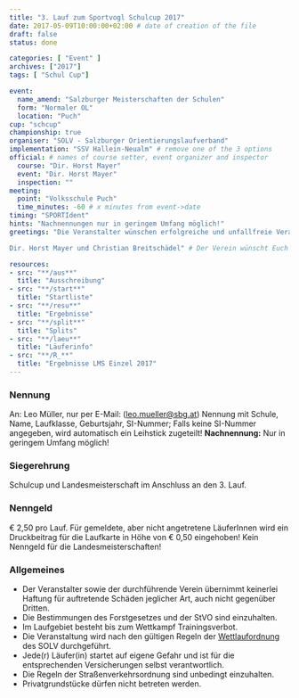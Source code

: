 ```yaml
---
title: "3. Lauf zum Sportvogl Schulcup 2017"
date: 2017-05-09T10:00:00+02:00 # date of creation of the file
draft: false
status: done

categories: [ "Event" ]
archives: ["2017"]
tags: [ "Schul Cup"]

event:
  name_amend: "Salzburger Meisterschaften der Schulen"
  form: "Normaler OL"
  location: "Puch"
cup: "schcup"
championship: true
organiser: "SOLV - Salzburger Orientierungslaufverband"
implementation: "SSV Hallein-Neualm" # remove one of the 3 options
official: # names of course setter, event organizer and inspector
  course: "Dir. Horst Mayer"
  event: "Dir. Horst Mayer"
  inspection: ""
meeting:
  point: "Volksschule Puch"
  time_minutes: -60 # x minutes from event->date
timing: "SPORTIdent"
hints: "Nachnennungen nur in geringem Umfang möglich!"
greetings: "Die Veranstalter wünschen erfolgreiche und unfallfreie Veranstaltungen

Dir. Horst Mayer und Christian Breitschädel" # Der Verein wünscht Euch ...

resources:
- src: "**/aus**"
  title: "Ausschreibung"
- src: "**/start**"
  title: "Startliste"
- src: "**/resu**"
  title: "Ergebnisse"
- src: "**/split**"
  title: "Splits"
- src: "**/laeu**"
  title: "Läuferinfo"
- src: "**/R_**"
  title: "Ergebnisse LMS Einzel 2017"
---
```


### Nennung

An: Leo Müller, nur per E-Mail: (leo.mueller@sbg.at)
Nennung mit Schule, Name, Laufklasse, Geburtsjahr, SI-Nummer;
Falls keine SI-Nummer angegeben, wird automatisch ein Leihstick zugeteilt!
**Nachnennung:** Nur in geringem Umfang möglich!

### Siegerehrung

Schulcup und Landesmeisterschaft im Anschluss an den 3. Lauf.

### Nenngeld

€ 2,50 pro Lauf. Für gemeldete, aber nicht angetretene LäuferInnen wird ein Druckbeitrag für die Laufkarte in Höhe von € 0,50 eingehoben!
Kein Nenngeld für die Landesmeisterschaften!

### Allgemeines

- Der Veranstalter sowie der durchführende Verein übernimmt keinerlei Haftung für auftretende Schäden jeglicher Art, auch nicht gegenüber Dritten.
- Die Bestimmungen des Forstgesetzes und der StVO sind einzuhalten.
- Im Laufgebiet besteht bis zum Wettkampf Trainingsverbot.
- Die Veranstaltung wird nach den gültigen Regeln der [Wettlaufordnung](../../wettlaufordnung) des SOLV durchgeführt.
- Jede\(r) Läufer(in) startet auf eigene Gefahr und ist für die entsprechenden Versicherungen selbst verantwortlich.
- Die Regeln der Straßenverkehrsordnung sind unbedingt einzuhalten.
- Privatgrundstücke dürfen nicht betreten werden.
